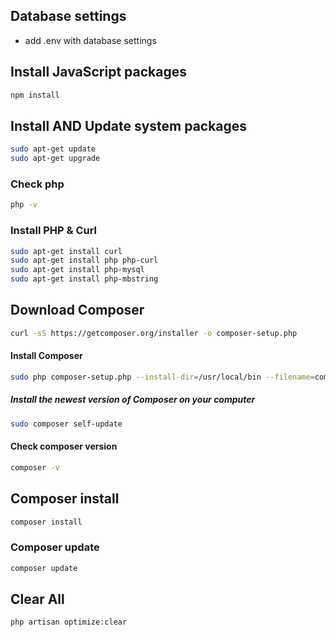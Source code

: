 ## Database settings

- add .env with database settings

## Install JavaScript packages

```bash
npm install
```

## Install AND Update system packages

```bash
sudo apt-get update
sudo apt-get upgrade
```

### Check php

```bash
php -v
```

### Install PHP & Curl

```bash
sudo apt-get install curl
sudo apt-get install php php-curl
sudo apt-get install php-mysql
sudo apt-get install php-mbstring
```

## Download Composer

```bash
curl -sS https://getcomposer.org/installer -o composer-setup.php
```

#### Install Composer

```bash
sudo php composer-setup.php --install-dir=/usr/local/bin --filename=composer
```

##### Install the newest version of Composer on your computer

```bash
sudo composer self-update
```

#### Check composer version

```bash
composer -v
```

## Composer install

```bash
composer install
```

### Composer update

```bash
composer update
```

## Clear All

```php
php artisan optimize:clear
```
